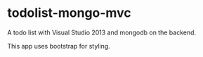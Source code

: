 todolist-mongo-mvc
==================

A todo list with Visual Studio 2013 and mongodb on the backend.

This app uses bootstrap for styling.
